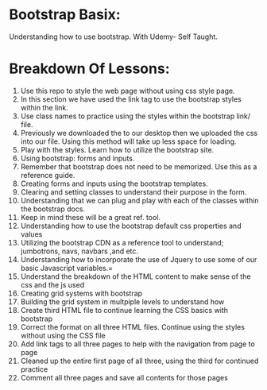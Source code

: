 # Bootstrap Basix: 
Understanding how to use bootstrap. With Udemy- Self Taught.

# Breakdown Of Lessons:
1. Use this repo to style the web page without using css style page.
2. In this section we have used the link tag to use the bootstrap styles within the link.
3. Use class names to practice using the styles within the bootstrap link/ file.
4. Previously we downloaded the to our desktop then we uploaded the css into our file. Using this method will take up less space for loading.
5. Play with the styles. Learn how to utilize the bootstrap site.
6. Using bootstrap: forms and inputs.
7. Remember that bootstrap does not need to be memorized. Use this as a reference guide.
8. Creating forms and inputs using the bootstrap templates.
9. Clearing and setting classes to understand their purpose in the form.
10. Understanding that we can plug and play with each of the classes within the bootstrap docs.
11. Keep in mind these will be a great ref. tool.
12. Understanding how to use the bootstrap default css properties and values
13. Utilizing the bootstrap CDN as a reference tool to understand; jumbotrons, navs, navbars ,and etc.
14. Understanding how to incorporate the use of Jquery to use some of our basic Javascript variables.=
15. Understand the breakdown of the HTML content to make sense of the css and the js used
16. Creating grid systems with bootstrap
17. Building the grid system in multpiple levels to understand how
18. Create third HTML file to continue learning the CSS basics with bootstrap
19. Correct the format on all three HTML files. Continue using the styles without using the CSS file
20. Add link tags to all three pages to help with the navigation from page to page
21. Cleaned up the entire first page of all three, using the third for continued practice
22. Comment all three pages and save all contents for those pages